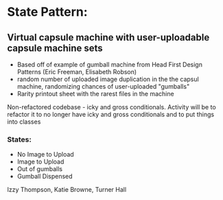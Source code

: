 # State Pattern:
## Virtual capsule machine with user-uploadable capsule machine sets
- Based off of example of gumball machine from Head First Design Patterns (Eric Freeman, Elisabeth Robson)
- random number of uploaded image duplication in the the capsul machine, randomizing chances of user-uploaded "gumballs"
- Rarity printout sheet with the rarest files in the machine

Non-refactored codebase - icky and gross conditionals. Activity will be to refactor it to no longer have icky and gross conditionals and to put things into classes

### States:
 - No Image to Upload
 - Image to Upload
 - Out of gumballs
 - Gumball Dispensed


Izzy Thompson, Katie Browne, Turner Hall


